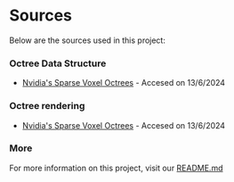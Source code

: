 # Sources

Below are the sources used in this project:

### Octree Data Structure
- [Nvidia's Sparse Voxel Octrees](https://research.nvidia.com/publication/2010-02_efficient-sparse-voxel-octrees-analysis-extensions-and-implementation) - Accesed on 13/6/2024

### Octree rendering
- [Nvidia's Sparse Voxel Octrees](https://research.nvidia.com/publication/2010-02_efficient-sparse-voxel-octrees-analysis-extensions-and-implementation) - Accesed on 13/6/2024

### More

For more information on this project, visit our [README.md](/docs/README.md)
